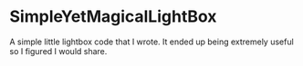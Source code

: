 SimpleYetMagicalLightBox
========================

A simple little lightbox code that I wrote. It ended up being extremely useful so I figured I would share.
